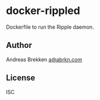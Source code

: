 docker-rippled
===

Dockerfile to run the Ripple daemon.

Author
---

Andreas Brekken <a@abrkn.com>

License
---

ISC

